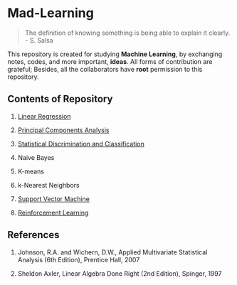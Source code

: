 # Mad-Learning

> The definition of knowing something is being able to explain it clearly. - S. Salsa

This repository is created for studying **Machine Learning**, by exchanging notes, codes, and more important, **ideas**. All forms of contribution are grateful; Besides, all the collaborators have **root** permission to this repository.

## Contents of Repository

1. [Linear Regression](/LINEAR-REGRESSION)

2. [Principal Components Analysis](/PCA)

3. [Statistical Discrimination and Classification](/LDA-QDA)

4. Naive Bayes

5. K-means

6. k-Nearest Neighbors

7. [Support Vector Machine](/SVM)

8. [Reinforcement Learning](/RL)

## References

1. Johnson, R.A. and Wichern, D.W., Applied Multivariate Statistical Analysis (6th Edition), Prentice Hall, 2007

2. Sheldon Axler, Linear Algebra Done Right (2nd Edition), Spinger, 1997
